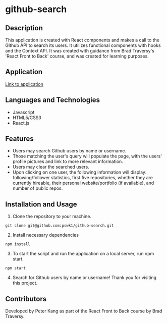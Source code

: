 # github-search

## Description

This application is created with React components and makes a call to the Github API to search its users. It utilizes functional components with hooks and the Context API. It was created with guidance from Brad Traversy's 'React Front to Back' course, and was created for learning purposes.

## Application

[Link to application](https://pk-github-search.netlify.app/)

## Languages and Technologies

- Javascript
- HTML5/CSS3
- React.js

## Features

- Users may search Github users by name or username.
- Those matching the user's query will populate the page, with the users' profile pictures and link to more relevant information.
- Users may clear the searched users.
- Upon clicking on one user, the following information will display: following/follower statistics, first five repositories, whether they are currently hireable, their personal website/portfolio (if available), and number of public repos.

## Installation and Usage

1. Clone the repository to your machine.

```
git clone git@github.com:pswk1/github-search.git
```

2. Install necessary dependencies

```
npm install
```

3. To start the script and run the application on a local server, run npm start.

```
npm start
```

4. Search for Github users by name or username! Thank you for visiting this project.

## Contributors

Developed by Peter Kang as part of the React Front to Back course by Brad Traversy.

